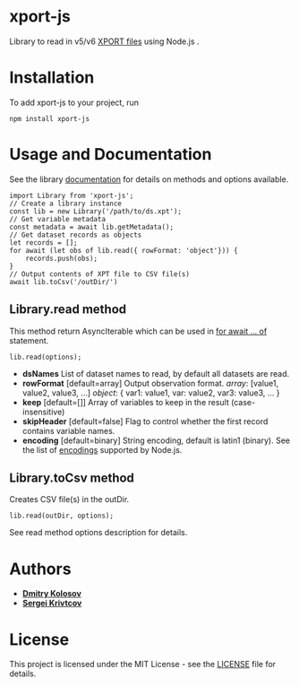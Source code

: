 xport-js
===========
Library to read in v5/v6 [XPORT files](http://support.sas.com/techsup/technote/ts140.pdf) using Node.js .
# Installation
To add xport-js to your project, run
```
npm install xport-js
```
# Usage and Documentation
See the library [documentation](https://defineeditor.github.io/xport-js/index.html) for details on methods and options available.

```
import Library from 'xport-js';
// Create a library instance
const lib = new Library('/path/to/ds.xpt');
// Get variable metadata
const metadata = await lib.getMetadata();
// Get dataset records as objects
let records = [];
for await (let obs of lib.read({ rowFormat: 'object'})) {
    records.push(obs);
}
// Output contents of XPT file to CSV file(s)
await lib.toCsv('/outDir/')
```
##  Library.read method
This method return AsyncIterable which can be used in [for await ... of](https://developer.mozilla.org/en-US/docs/Web/JavaScript/Reference/Statements/for-await...of) statement.
```
lib.read(options);
```
* **dsNames** List of dataset names to read, by default all datasets are read.
* **rowFormat** [default=array] Output observation format.
*array*: [value1, value2, value3, ...]
*object*: { var1: value1, var: value2, var3: value3, ... }
* **keep** [default=[]] Array of variables to keep in the result (case-insensitive)
* **skipHeader** [default=false] Flag to control whether the first record contains variable names.
* **encoding** [default=binary] String encoding, default is latin1 (binary). See the list of [encodings](https://nodejs.org/api/buffer.html#buffer_buffers_and_character_encodings) supported by Node.js.
##  Library.toCsv method
Creates CSV file(s) in the outDir.
```
lib.read(outDir, options);
```
See read method options description for details.

# Authors

* [**Dmitry Kolosov**](https://www.linkedin.com/in/dmitry-kolosov-91751413/)
* [**Sergei Krivtcov**](https://www.linkedin.com/in/sergey-krivtsov-677419b4/)

# License

This project is licensed under the MIT License - see the [LICENSE](LICENSE) file for details.
